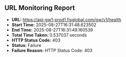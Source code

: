 ## URL Monitoring Report

- **URL:** https://api-gw1-prod1.fisglobal.com/gw/v1/health
- **Start Time:** 2025-08-27T16:31:48.623502
- **End Time:** 2025-08-27T16:31:49.160539
- **Total Time Taken:** 0.537037 seconds
- **HTTP Status Code:** 403
- **Status:** Failure
- **Failure Reason:** HTTP Status Code: 403
